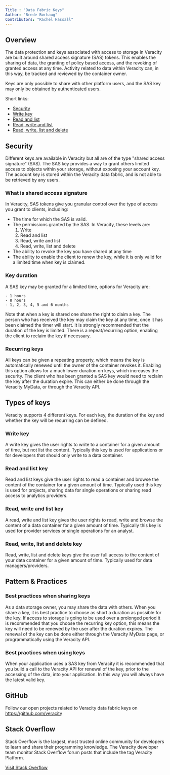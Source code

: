 ```yaml
---
Title : "Data Fabric Keys"
Author: "Brede Børhaug"
Contributors: "Rachel Hassall"
---
```


## Overview 
The data protection and keys associated with access to storage in Veracity are built around shared access signature (SAS) tokens. This enables the sharing of data, the granting of policy based access, and the revoking of granted access at any time. Activity related to data within Veracity can, in this way, be tracked and reviewed by the container owner.

Keys are only possible to share with other platform users, and the SAS key may only be obtained by authenticated users.


Short links:
- [Security](#security)
- [Write key](#write-key)
- [Read and list](#read-and-list-key)
- [Read, write and list](#read-write-and-list-key)
- [Read, write, list and delete](#read-write-list-and-delete-key)


## Security
Different keys are available in Veracity but all are of the type "shared access signature" (SAS). The SAS key provides a way to grant others limited access to objects within your storage, without exposing your account key. The account key is stored within the Veracity data fabric, and is not able to be retrieved by any users.

### What is shared access signature
In Veracity, SAS tokens give you granular control over the type of access you grant to clients, including:

- The time for which the SAS is valid.
- The permissions granted by the SAS. In Veracity, these levels are: 
    1. Write
    2. Read and list
    3. Read, write and list
    4. Read, write, list and delete
- The ability to revoke the key you have shared at any time
- The ability to enable the client to renew the key, while it is only valid for a limited time when key is claimed.

[](https://veracitydevtest.blob.core.windows.net/static-documentation/keys-share.PNG)


### Key duration
A SAS key may be granted for a limited time, options for Veracity are:

    - 1 hours
    - 8 hours
    - 1, 2, 3, 4, 5 and 6 months
    
Note that when a key is shared one share the right to claim a key. The person who has received the key may claim the key at any time, once it has been claimed the timer will start. It is strongly recommended that the duration of the key is limited. There is a repeat/recurring option, enabling the client to reclaim the key if necessary.

### Recurring keys
All keys can be given a repeating property, which means the key is automatically renewed until the owner of the container revokes it. Enabling this option allows for a much lower duration on keys, which increases the security. The client who has been granted a SAS key would need to reclaim the key after the duration expire. This can either be done through the Veracity MyData, or through the Veracity API.



## Types of keys 
Veracity supports 4 different keys. For each key, the duration of the key and whether the key will be recurring can be defined.

### Write key
A write key gives the user rights to write to a container for a given amount of time, but not list the content. Typically this key is used for applications or for developers that should only write to a data container.

### Read and list key
Read and list keys give the user rights to read a container and browse the content of the container for a given amount of time. Typically used this key is used for projects, sharing data for single operations or sharing read access to analytics providers.

### Read, write and list key
A read, write and list key gives the user rights to read, write and browse the content of a data container for a given amount of time. Typically this key is used for provider services or single operations for an analyst.

### Read, write, list and delete key
Read, write, list and delete keys give the user full access to the content of your data container for a given amount of time. Typically used for data managers/providers. 


## Pattern & Practices 

### Best practices when sharing keys
As a data storage owner, you may share the data with others. When you share a key, it is best practice to choose as short a duration as possible for the key. If access to storage is going to be used over a prolonged period it is recommended that you choose the recurring key option, this means the key will need to be renewed by the user after the duration expires. The renewal of the key can be done either through the Veracity MyData page, or programmatically using the Veracity API.  

### Best practices when using keys
When your application uses a SAS key from Veracity it is recommended that you build a call to the Veracity API for renewal of the key, prior to the accessing of the data, into your application. In this way you will always have the latest valid key. 



## GitHub  
Follow our open projects related to Veracity data fabric keys on https://github.com/veracity

## Stack Overflow
Stack Overflow is the largest, most trusted online community for developers to learn and share their programming knowledge. The Veracity developer team monitor Stack Overflow forum posts that include the tag Veracity Platform.

[Visit Stack Overflow](https://stackoverflow.com/questions/tagged/veracity+platform?mode=all)

 
